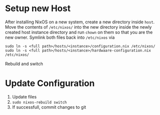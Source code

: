 # Setup new Host

After installing NixOS on a new system, create a new directory inside
`host`. Move the contents of `/etc/nixos/` into the new directory inside
the newly created host instance directory and run `chown` on them so that
you are the new owner.
Symlink both files back into `/etc/nixos` via
```
sudo ln -s <full path>/hosts/<instance>/configuration.nix /etc/nixos/
sudo ln -s <full path>/hosts/<instance>/hardwaare-configuration.nix /etc/nixos/
```

Rebuild and switch 

# Update Configuration

1. Update files
2. `sudo nixos-rebuild switch`
3. If successfull, commit changes to git

